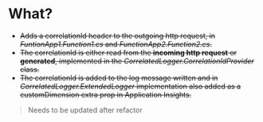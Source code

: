 # What?
- ~~Adds a correlationId header to the outgoing http request, in *FuntionApp1.Function1.cs* and *FunctionApp2.Function2.cs*.~~
- ~~The correlationId is either read from the **incoming http request** or **generated**, implemented in the *CorrelatedLogger.CorrelationIdProvider* class.~~
- ~~The correlationId is added to the log message written and in *CorrelatedLogger.ExtendedLogger* implementation also added as a customDimension extra prop in Application Insights.~~

> Needs to be updated after refactor